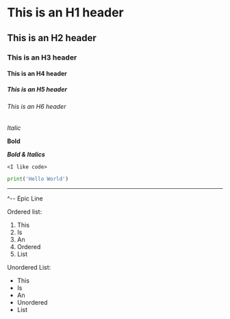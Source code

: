 # This is an H1 header
## This is an H2 header
### This is an H3 header
#### This is an H4 header
##### This is an H5 header
###### This is an H6 header

*Italic*

**Bold**

***Bold & Italics***

`<I like code>`

```python
print('Hello World')
```
---
^-- Epic Line

Ordered list:

1. This
1. Is
1. An
1. Ordered
1. List

Unordered List:

* This
* Is
* An
* Unordered
* List
